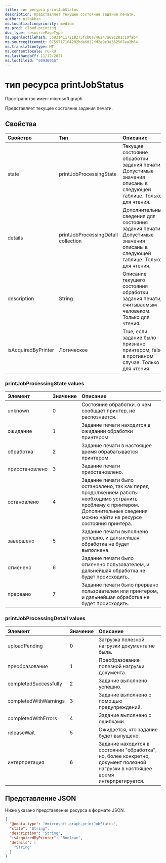 ```yaml
---
title: тип ресурса printJobStatus
description: Представляет текущее состояние задания печати.
author: nilakhan
ms.localizationpriority: medium
ms.prod: cloud-printing
doc_type: resourcePageType
ms.openlocfilehash: 5b9314117218275fcb0a746247a69c281c10fab4
ms.sourcegitcommit: 0759717104292bda6012dd2e9e3a362567aa2b64
ms.translationtype: MT
ms.contentlocale: ru-RU
ms.lasthandoff: 11/12/2021
ms.locfileid: "60936966"
---
```

# <a name="printjobstatus-resource-type"></a>тип ресурса printJobStatus

Пространство имен: microsoft.graph

Представляет текущее состояние задания печати.

## <a name="properties"></a>Свойства
|Свойство|Тип|Описание|
|:---|:---|:---|
|state|printJobProcessingState|Текущее состояние обработки задания печати. Допустимые значения описаны в следующей таблице. Только для чтения.|
|details|printJobProcessingDetail collection|Дополнительные сведения для состояния задания печати. Допустимые значения описаны в следующей таблице. Только для чтения.|
|description|String|Описание текущего состояния обработки задания печати, считываемым человеком. Только для чтения.|
|isAcquiredByPrinter|Логическое|True, если задание было признано принтером; false в противном случае. Только для чтения.|

### <a name="printjobprocessingstate-values"></a>printJobProcessingState values

|Элемент|Значение|Описание|
|:---|:---|:---|
|unknown|0|Состояние обработки, о чем сообщает принтер, не распознается.|
|ожидание|1|Задание печати находится в ожидании обработки принтером.|
|обработка|2|Задание печати в настоящее время обрабатывается принтером.|
|приостановлено|3|Задание печати приостановлено.|
|остановлено|4|Задание печати было остановлено, так как перед продолжением работы необходимо устранить проблему с принтером. Дополнительные сведения можно найти на ресурсе состояния принтера.|
|завершено|5|Задание печати выполнено успешно, и дальнейшая обработка не будет выполнена.|
|отменено|6 |Задание печати было отменено пользователем, и дальнейшая обработка не будет происходить.|
|прервано|7 |Задание печати было прервано пользователем или принтером, и дальнейшая обработка не будет происходить.|

### <a name="printjobprocessingdetail-values"></a>printJobProcessingDetail values

|Элемент|Значение|Описание|
|:---|:---|:---|
|uploadPending|0|Загрузка полезной нагрузки документа не была.|
|преобразование|1|Преобразование полезной нагрузки документа.|
|completedSuccessfully|2|Задание выполнено успешно.|
|completedWithWarnings|3|Задание выполнено с помощью предупреждений.|
|completedWithErrors|4|Задание выполнено с ошибками.|
|releaseWait|5|Ожидается, что задание будет выпущено.|
|интерпретация|6 |Задание находится в состоянии "обработка", но, более конкретно, документ полезной нагрузки в настоящее время интерпретируется.|

## <a name="json-representation"></a>Представление JSON
Ниже указано представление ресурса в формате JSON.
<!-- {
  "blockType": "resource",
  "@odata.type": "microsoft.graph.printJobStatus"
}
-->
``` json
{
  "@odata.type": "#microsoft.graph.printJobStatus",
  "state": "String",
  "description": "String",
  "isAcquiredByPrinter": "Boolean",
  "details": [
    "String"
  ]
}
```

